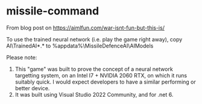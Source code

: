 # missile-command
From blog post on https://aimlfun.com/war-isnt-fun-but-this-is/

To use the trained neural network (i.e. play the game right away), copy AI\TrainedAI\*.* to %appdata%\MissileDefenceAI\AIModels

Please note:
1) This "game" was built to prove the concept of a neural network targetting system, on an Intel I7 + NVIDIA 2060 RTX, on which it runs suitably quick. I would expect developers to have a similar performing or better device.
2) It was built using Visual Studio 2022 Community, and for .net 6.
